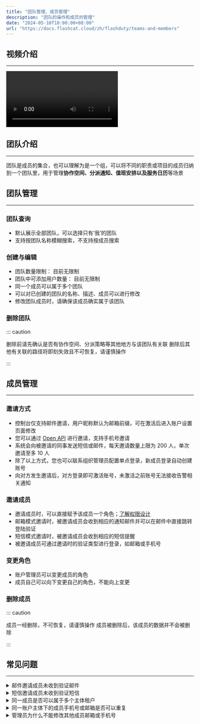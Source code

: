 ```yaml
---
title: "团队管理、成员管理"
description: "团队的操作和成员的管理"
date: "2024-05-10T10:00:00+08:00"
url: "https://docs.flashcat.cloud/zh/flashduty/teams-and-members"
---
```


## 视频介绍
---
<Video src="https://download.flashcat.cloud/flashduty/video/team-and-members.mp4"></Video>

## 团队介绍
---
团队是成员的集合，也可以理解为是一个组，可以将不同的职责或项目的成员归纳到一个团队里，用于管理**协作空间、分派通知、值班安排以及服务日历**等场景

## 团队管理
---

### 团队查询

- 默认展示全部团队，可以选择只有‘我’的团队
- 支持按团队名称模糊搜索，不支持按成员搜索

### 创建与编辑

- 团队数量限制： 目前无限制
- 团队中可添加用户数量： 目前无限制
- 同一个成员可以属于多个团队
- 可以对已创建的团队的名称、描述、成员可以进行修改
- 修改团队成员时，请确保该成员确实属于该团队

### 删除团队

::: caution

删除前请先确认是否有协作空间、分派策略等其他地方与该团队有关联
删除后其他有关联的路径将即刻失效且不可恢复，请谨慎操作

:::

## 成员管理
---

### 邀请方式

- 控制台仅支持邮件邀请，用户昵称默认为邮箱前缀，可在激活后进入账户设置页面修改
- 您可以通过 [Open API](https://developer.flashcat.cloud/api-110655699) 进行邀请，支持手机号邀请
- 系统会向被邀请的同事发送短信或邮件，每天邀请数量上限为 200 人，单次邀请至多 10 人
- 除了以上方式，您也可以联系组织管理员配置单点登录，新成员登录自动创建账号
- 向对方发生邀请后，对方登录即可激活账号，未激活之前账号无法接收告警相关通知

### 邀请成员

- 邀请成员时，可以直接赋予该成员一个角色；[了解权限设计](https://docs.flashcat.cloud/zh/flashduty/permission-overview)
- 邮箱模式邀请时，被邀请成员会收到相应的通知邮件并可以在邮件中直接跳转登陆验证
- 短信模式邀请时，被邀请成员会收到相应的短信提醒
- 被邀请成员可通过邀请时的验证类型进行登录，如邮箱或手机号

### 变更角色

- 账户管理员可以变更成员的角色
- 成员自己可以向下变更自己的角色，不能向上变更

### 删除成员
::: caution

成员一经删除，不可恢复，请谨慎操作
成员被删除后，该成员的数据并不会被删除

::: 

## 常见问题
---
<details>
  <summary>邮件邀请成员未收到验证邮件</summary>
  请确认邮箱地址填写是否正确、邮箱垃圾收件箱是否有收到以及邮箱未设置拦截策略，如果都正常，可以尝试让邀请人重新下发邀请，或联系官方技术支持人员
</details>


<details>
  <summary>短信邀请成员未收到验证短信</summary>
  请确认手机号填写是否正确以及手机未设置拦截策略，如果都正常，可以尝试让邀请人重新下发邀请，或联系官方技术支持人员
</details>

<details>
  <summary>同一成员是否可以属于多个主体租户</summary>
  可以，比如成员A属于多个主体，那么成员A在登录时会让其选择要登录的主体
</details>

<details>
  <summary>同一账户主体下的成员手机号或邮箱是否可以重复</summary>
  不可以重复，手机号或邮箱需要保证唯一
</details>

<details>
  <summary>管理员为什么不能修改其他成员邮箱或手机号</summary>
  手机号或邮箱是故障通知和登录控制台的重要渠道，为了防止在本人不知晓的情况下被修改这些信息，从而导致不可预期的事故发生，所以只能本人修改且修改时要验证
</details>


